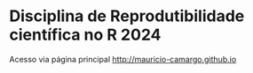 # Disciplina de Reprodutibilidade científica no R 2024

Acesso via página principal http://mauricio-camargo.github.io

